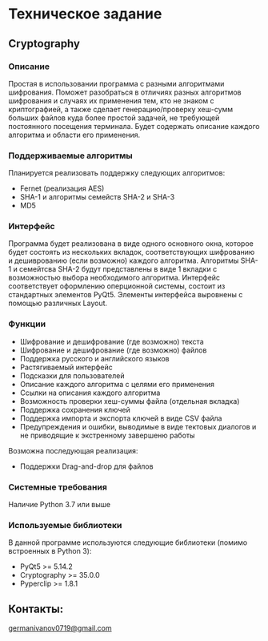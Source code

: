 # Техническое задание
## Cryptography

### Описание
Простая в использовании программа с разными алгоритмами шифрования. Поможет разобраться в отличиях разных алгоритмов шифрования и случаях их применения тем, кто не знаком с криптографией, а также сделает генерацию/проверку хеш-сумм больших файлов куда более простой задачей, не требующей постоянного посещения терминала. Будет содержать описание каждого алгоритма и области его применения.

### Поддерживаемые алгоритмы
Планируется реализовать поддержку следующих алгоритмов:
* Fernet (реализация AES)
* SHA-1 и алгоритмы семейств SHA-2 и SHA-3
* MD5

### Интерфейс
Программа будет реализована в виде одного основного окна, которое будет состоять из нескольких вкладок, соответствующих шифрованию и дешиврованию (если возможно) каждого алгоритма. Алгоритмы SHA-1 и семейтсва SHA-2 будут представлены в виде 1 вкладки с возможностью выбора необходимого алгоритма.
Интерфейс соответствует оформлению оперционной системы, состоит из стандартных элементов PyQt5.
Элементы интерфейса выровнены с помощью различных Layout. 

### Функции
* Шифрование и дешифрование (где возможно) текста
* Шифрование и дешифрование (где возможно) файлов
* Поддержка русского и английского языков
* Растягиваемый интерфейс
* Подсказки для пользователей
* Описание каждого алгоритма с целями его применения
* Ссылки на описания каждого алгоритма
* Возможность проверки хеш-суммы файла (отдельная вкладка)
* Поддержка сохранения ключей
* Поддержка импорта и экспорта ключей в виде CSV файла
* Предупреждения и ошибки, выводимые в виде тектовых диалогов и не приводящие к экстренному завершеню работы 

Возможна последующая реализация:
* Поддержки Drag-and-drop для файлов


### Системные требования
Наличие Python 3.7 или выше

### Используемые библиотеки
В данной программе используются следующие библиотеки (помимо встроенных в Python 3):
* PyQt5 >= 5.14.2
* Cryptography >= 35.0.0
* Pyperclip >= 1.8.1


## Контакты:
germanivanov0719@gmail.com
